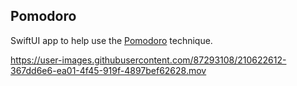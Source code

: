 ## Pomodoro

SwiftUI app to help use the
[Pomodoro](https://science.nichd.nih.gov/confluence/display/newsletter/2020/05/07/The+Pomodoro+Technique%3A+An+Effective+Time+Management+Tool)
technique.


https://user-images.githubusercontent.com/87293108/210622612-367dd6e6-ea01-4f45-919f-4897bef62628.mov

